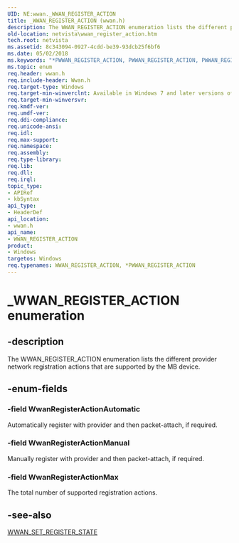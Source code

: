 ```yaml
---
UID: NE:wwan._WWAN_REGISTER_ACTION
title: _WWAN_REGISTER_ACTION (wwan.h)
description: The WWAN_REGISTER_ACTION enumeration lists the different provider network registration actions that are supported by the MB device.
old-location: netvista\wwan_register_action.htm
tech.root: netvista
ms.assetid: 8c343094-0927-4cdd-be39-93dcb25f6bf6
ms.date: 05/02/2018
ms.keywords: "*PWWAN_REGISTER_ACTION, PWWAN_REGISTER_ACTION, PWWAN_REGISTER_ACTION enumeration pointer [Network Drivers Starting with Windows Vista], WWAN_REGISTER_ACTION, WWAN_REGISTER_ACTION enumeration [Network Drivers Starting with Windows Vista], WwanRef_27e66042-089c-435b-b255-d01e1ddebb5f.xml, WwanRegisterActionAutomatic, WwanRegisterActionManual, WwanRegisterActionMax, _WWAN_REGISTER_ACTION, netvista.wwan_register_action, wwan/PWWAN_REGISTER_ACTION, wwan/WWAN_REGISTER_ACTION, wwan/WwanRegisterActionAutomatic, wwan/WwanRegisterActionManual, wwan/WwanRegisterActionMax"
ms.topic: enum
req.header: wwan.h
req.include-header: Wwan.h
req.target-type: Windows
req.target-min-winverclnt: Available in Windows 7 and later versions of Windows.
req.target-min-winversvr: 
req.kmdf-ver: 
req.umdf-ver: 
req.ddi-compliance: 
req.unicode-ansi: 
req.idl: 
req.max-support: 
req.namespace: 
req.assembly: 
req.type-library: 
req.lib: 
req.dll: 
req.irql: 
topic_type:
- APIRef
- kbSyntax
api_type:
- HeaderDef
api_location:
- wwan.h
api_name:
- WWAN_REGISTER_ACTION
product:
- Windows
targetos: Windows
req.typenames: WWAN_REGISTER_ACTION, *PWWAN_REGISTER_ACTION
---
```


# _WWAN_REGISTER_ACTION enumeration


## -description


The WWAN_REGISTER_ACTION enumeration lists the different provider network registration actions that
  are supported by the MB device.


## -enum-fields




### -field WwanRegisterActionAutomatic

Automatically register with provider and then packet-attach, if required.


### -field WwanRegisterActionManual

Manually register with provider and then packet-attach, if required.


### -field WwanRegisterActionMax

The total number of supported registration actions.


## -see-also




<a href="https://docs.microsoft.com/windows-hardware/drivers/ddi/content/wwan/ns-wwan-_wwan_set_register_state">WWAN_SET_REGISTER_STATE</a>
 

 

